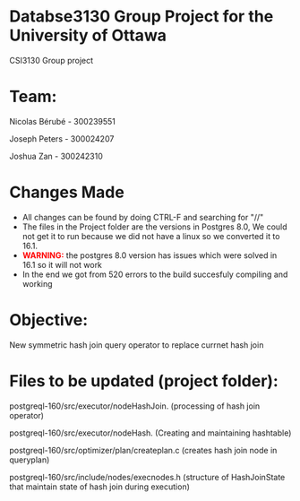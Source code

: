 # Databse3130 Group Project for the University of Ottawa
CSI3130 Group project

# Team:
Nicolas Bérubé - 300239551

Joseph Peters - 300024207

Joshua Zan - 300242310

# Changes Made
+ All changes can be found by doing CTRL-F and searching for "//"
+ The files in the Project folder are the versions in Postgres 8.0, We could not get it to run because we did not have a linux so we converted it to 16.1. 
+ **<span style="color:red;">WARNING:</span>** the postgres 8.0 version has issues which were solved in 16.1 so it will not work
+ In the end we got from 520 errors to the build succesfuly compiling and working

# Objective:
New symmetric hash join query operator to replace currnet hash join

# Files to be updated (project folder):

postgreql-160/src/executor/nodeHashJoin. (processing of hash join operator)

postgreql-160/src/executor/nodeHash. (Creating and maintaining hashtable)

postgreql-160/src/optimizer/plan/createplan.c (creates hash join node in queryplan)

postgreql-160/src/include/nodes/execnodes.h (structure of HashJoinState that maintain state of hash join during execution)
